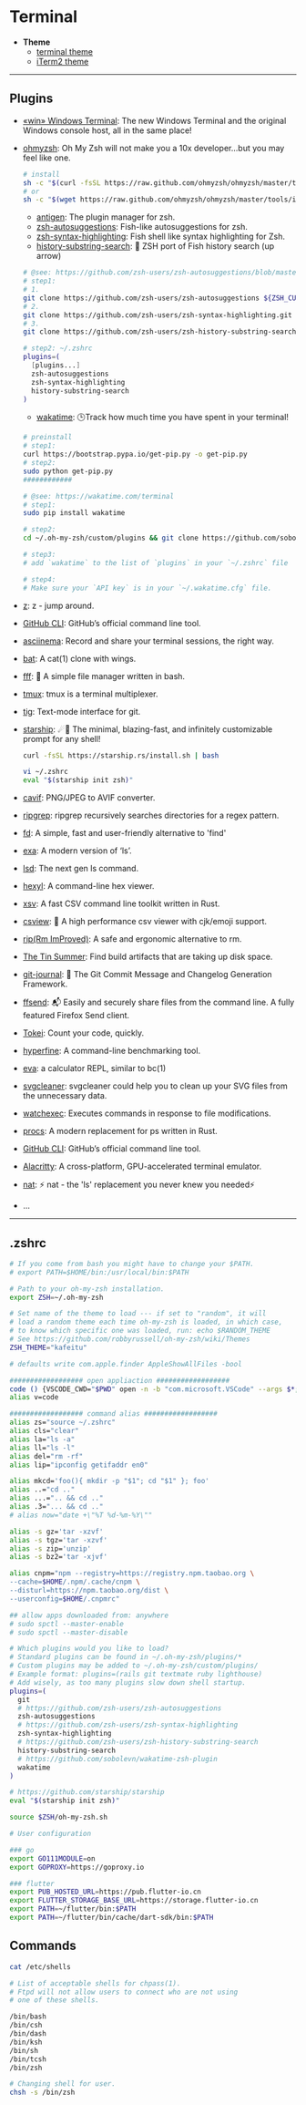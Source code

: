 # Terminal

* **Theme**
  * [terminal theme](https://github.com/lencx/mtc/blob/main/static/terminal/lencx.terminal)
  * [iTerm2 theme](https://github.com/lencx/mtc/blob/main/static/terminal/Profiles.json)

---

## Plugins

* [«win» Windows Terminal](https://github.com/microsoft/terminal): The new Windows Terminal and the original Windows console host, all in the same place!
* [ohmyzsh](https://github.com/ohmyzsh/ohmyzsh): Oh My Zsh will not make you a 10x developer...but you may feel like one.

  ```bash
  # install
  sh -c "$(curl -fsSL https://raw.github.com/ohmyzsh/ohmyzsh/master/tools/install.sh)"
  # or
  sh -c "$(wget https://raw.github.com/ohmyzsh/ohmyzsh/master/tools/install.sh -O -)"
  ```

  * [antigen](https://github.com/zsh-users/antigen): The plugin manager for zsh.
  * [zsh-autosuggestions](https://github.com/zsh-users/zsh-autosuggestions): Fish-like autosuggestions for zsh.
  * [zsh-syntax-highlighting](https://github.com/zsh-users/zsh-syntax-highlighting): Fish shell like syntax highlighting for Zsh.
  * [history-substring-search](https://github.com/zsh-users/zsh-history-substring-search): 🐠 ZSH port of Fish history search (up arrow)

  ```bash
  # @see: https://github.com/zsh-users/zsh-autosuggestions/blob/master/INSTALL.md
  # step1:
  # 1.
  git clone https://github.com/zsh-users/zsh-autosuggestions ${ZSH_CUSTOM:-~/.oh-my-zsh/custom}/plugins/zsh-autosuggestions
  # 2.
  git clone https://github.com/zsh-users/zsh-syntax-highlighting.git ${ZSH_CUSTOM:-~/.oh-my-zsh/custom}/plugins/zsh-syntax-highlighting
  # 3.
  git clone https://github.com/zsh-users/zsh-history-substring-search ${ZSH_CUSTOM:-~/.oh-my-zsh/custom}/plugins/zsh-history-substring-search

  # step2: ~/.zshrc
  plugins=(
    [plugins...]
    zsh-autosuggestions
    zsh-syntax-highlighting
    history-substring-search
  )
  ```

  * [wakatime](https://github.com/sobolevn/wakatime-zsh-plugin): 🕒Track how much time you have spent in your terminal!

  ```bash
  # preinstall
  # step1:
  curl https://bootstrap.pypa.io/get-pip.py -o get-pip.py
  # step2:
  sudo python get-pip.py
  ############

  # @see: https://wakatime.com/terminal
  # step1:
  sudo pip install wakatime

  # step2:
  cd ~/.oh-my-zsh/custom/plugins && git clone https://github.com/sobolevn/wakatime-zsh-plugin.git wakatime

  # step3:
  # add `wakatime` to the list of `plugins` in your `~/.zshrc` file

  # step4:
  # Make sure your `API key` is in your `~/.wakatime.cfg` file.
  ```

* [z](https://github.com/rupa/z): z - jump around.
* [GitHub CLI](https://github.com/cli/cli): GitHub’s official command line tool.
* [asciinema](https://asciinema.org): Record and share your terminal sessions, the right way.
* [bat](https://github.com/sharkdp/bat): A cat(1) clone with wings.
* [fff](https://github.com/dylanaraps/fff): 📁 A simple file manager written in bash.
* [tmux](https://github.com/tmux/tmux): tmux is a terminal multiplexer.
* [tig](https://github.com/jonas/tig): Text-mode interface for git.
* [starship](https://github.com/starship/starship): ☄🌌️ The minimal, blazing-fast, and infinitely customizable prompt for any shell!

  ```bash
  curl -fsSL https://starship.rs/install.sh | bash

  vi ~/.zshrc
  eval "$(starship init zsh)"
  ```

* [cavif](https://github.com/kornelski/cavif): PNG/JPEG to AVIF converter.
* [ripgrep](https://github.com/BurntSushi/ripgrep): ripgrep recursively searches directories for a regex pattern.
* [fd](https://github.com/sharkdp/fd): A simple, fast and user-friendly alternative to 'find'
* [exa](https://github.com/ogham/exa): A modern version of ‘ls’.
* [lsd](https://github.com/Peltoche/lsd): The next gen ls command.
* [hexyl](https://github.com/sharkdp/hexyl): A command-line hex viewer.
* [xsv](https://github.com/BurntSushi/xsv): A fast CSV command line toolkit written in Rust.
* [csview](https://github.com/wfxr/csview): 📠 A high performance csv viewer with cjk/emoji support.
* [rip(Rm ImProved)](https://github.com/nivekuil/rip): A safe and ergonomic alternative to rm.
* [The Tin Summer](https://github.com/vmchale/tin-summer): Find build artifacts that are taking up disk space.
* [git-journal](https://github.com/saschagrunert/git-journal): 📖 The Git Commit Message and Changelog Generation Framework.
* [ffsend](https://gitlab.com/timvisee/ffsend): 📬 Easily and securely share files from the command line. A fully featured Firefox Send client.
* [Tokei](https://github.com/XAMPPRocky/tokei): Count your code, quickly.
* [hyperfine](https://github.com/sharkdp/hyperfine): A command-line benchmarking tool.
* [eva](https://github.com/nerdypepper/eva): a calculator REPL, similar to bc(1)
* [svgcleaner](https://github.com/RazrFalcon/svgcleaner): svgcleaner could help you to clean up your SVG files from the unnecessary data.
* [watchexec](https://github.com/watchexec/watchexec): Executes commands in response to file modifications.
* [procs](https://github.com/dalance/procs): A modern replacement for ps written in Rust.
* [GitHub CLI](https://github.com/cli/cli): GitHub’s official command line tool.
* [Alacritty](https://github.com/alacritty/alacritty): A cross-platform, GPU-accelerated terminal emulator.
* [nat](https://github.com/willdoescode/nat): ⚡️ nat - the 'ls' replacement you never knew you needed⚡️
* ...

---

## .zshrc

```bash
# If you come from bash you might have to change your $PATH.
# export PATH=$HOME/bin:/usr/local/bin:$PATH

# Path to your oh-my-zsh installation.
export ZSH=~/.oh-my-zsh

# Set name of the theme to load --- if set to "random", it will
# load a random theme each time oh-my-zsh is loaded, in which case,
# to know which specific one was loaded, run: echo $RANDOM_THEME
# See https://github.com/robbyrussell/oh-my-zsh/wiki/Themes
ZSH_THEME="kafeitu"

# defaults write com.apple.finder AppleShowAllFiles -bool

################## open appliaction ##################
code () {VSCODE_CWD="$PWD" open -n -b "com.microsoft.VSCode" --args $*;}
alias v=code

################## command alias ##################
alias zs="source ~/.zshrc"
alias cls="clear"
alias la="ls -a"
alias ll="ls -l"
alias del="rm -rf"
alias lip="ipconfig getifaddr en0"

alias mkcd='foo(){ mkdir -p "$1"; cd "$1" }; foo'
alias ..="cd .."
alias ...=".. && cd .."
alias .3="... && cd .."
# alias now="date +\"%T %d-%m-%Y\""

alias -s gz='tar -xzvf'
alias -s tgz='tar -xzvf'
alias -s zip='unzip'
alias -s bz2='tar -xjvf'

alias cnpm="npm --registry=https://registry.npm.taobao.org \
--cache=$HOME/.npm/.cache/cnpm \
--disturl=https://npm.taobao.org/dist \
--userconfig=$HOME/.cnpmrc"

## allow apps downloaded from: anywhere
# sudo spctl --master-enable
# sudo spctl --master-disable

# Which plugins would you like to load?
# Standard plugins can be found in ~/.oh-my-zsh/plugins/*
# Custom plugins may be added to ~/.oh-my-zsh/custom/plugins/
# Example format: plugins=(rails git textmate ruby lighthouse)
# Add wisely, as too many plugins slow down shell startup.
plugins=(
  git
  # https://github.com/zsh-users/zsh-autosuggestions
  zsh-autosuggestions
  # https://github.com/zsh-users/zsh-syntax-highlighting
  zsh-syntax-highlighting
  # https://github.com/zsh-users/zsh-history-substring-search
  history-substring-search
  # https://github.com/sobolevn/wakatime-zsh-plugin
  wakatime
)

# https://github.com/starship/starship
eval "$(starship init zsh)"

source $ZSH/oh-my-zsh.sh

# User configuration

### go
export GO111MODULE=on
export GOPROXY=https://goproxy.io

### flutter
export PUB_HOSTED_URL=https://pub.flutter-io.cn
export FLUTTER_STORAGE_BASE_URL=https://storage.flutter-io.cn
export PATH=~/flutter/bin:$PATH
export PATH=~/flutter/bin/cache/dart-sdk/bin:$PATH
```

## Commands

```bash
cat /etc/shells

# List of acceptable shells for chpass(1).
# Ftpd will not allow users to connect who are not using
# one of these shells.

/bin/bash
/bin/csh
/bin/dash
/bin/ksh
/bin/sh
/bin/tcsh
/bin/zsh

# Changing shell for user.
chsh -s /bin/zsh
```
